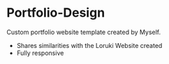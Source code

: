 # Portfolio-Design

Custom portfolio website template created by Myself.

- Shares similarities with the Loruki Website created
- Fully responsive

